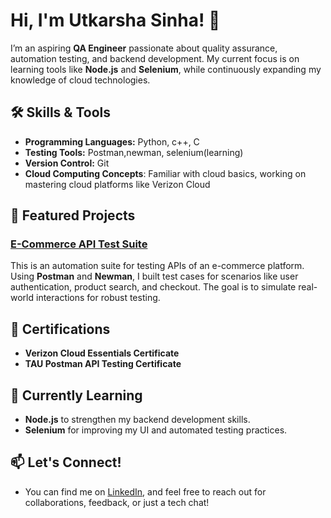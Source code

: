 # Hi, I'm Utkarsha Sinha! 👋  
I’m an aspiring **QA Engineer** passionate about quality assurance, automation testing, and backend development. My current focus is on learning tools like **Node.js** and **Selenium**, while continuously expanding my knowledge of cloud technologies.

## 🛠️ Skills & Tools
- **Programming Languages:** Python, c++, C  
- **Testing Tools:** Postman,newman, selenium(learning) 
- **Version Control:** Git   
- **Cloud Computing Concepts**: Familiar with cloud basics, working on mastering cloud platforms like Verizon Cloud

## 🌟 Featured Projects

### [E-Commerce API Test Suite](https://github.com/utkarshasinha/ecommerce-api-tests)  
This is an automation suite for testing APIs of an e-commerce platform. Using **Postman** and **Newman**, I built test cases for scenarios like user authentication, product search, and checkout. The goal is to simulate real-world interactions for robust testing.


## 📜 Certifications
- **Verizon Cloud Essentials Certificate**  
- **TAU Postman API Testing Certificate**

## 🌱 Currently Learning
- **Node.js** to strengthen my backend development skills.  
- **Selenium** for improving my UI and automated testing practices.

## 📫 Let's Connect!  
- You can find me on [LinkedIn](https://linkedin.com/in/utkarshasinha), and feel free to reach out for collaborations, feedback, or just a tech chat!



